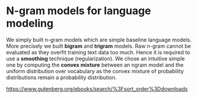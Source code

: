 # N-gram models for language modeling

We simply built n-gram models which are simple baseline language models. More precisely we built **bigram** and **trigram** models. Raw n-gram cannot be evaluated as they overfit training text data too much. Hence it is required to use a **smoothing** technique (regularization). We chose an intuitive simple one by computing the **convex mixture** between an ngram model and the uniform distribution over vocabulary as the convex mixture of probability distributions remain a probability distribution.

https://www.gutenberg.org/ebooks/search/%3Fsort_order%3Ddownloads
